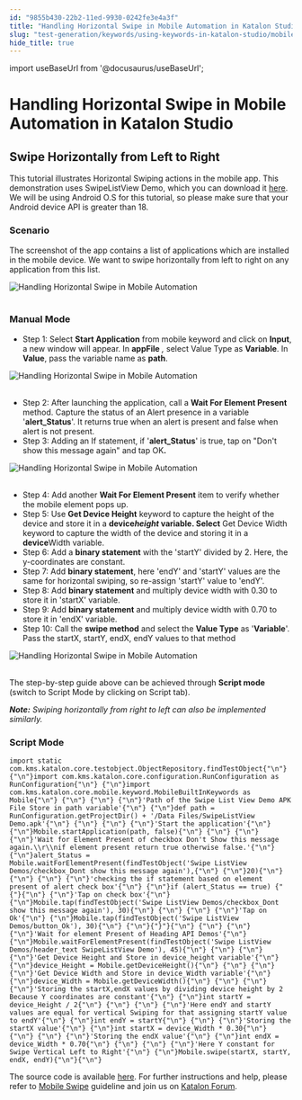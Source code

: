 ```yaml
---
id: "9855b430-22b2-11ed-9930-0242fe3e4a3f"
title: "Handling Horizontal Swipe in Mobile Automation in Katalon Studio"
slug: "test-generation/keywords/using-keywords-in-katalon-studio/mobile-testing/handling-horizontal-swipe-in-mobile-automation-in-katalon-studio"
hide_title: true
---
```

import useBaseUrl from '@docusaurus/useBaseUrl';


# <a id="id_horizontal_swipe_mobile_automation" class="anchor_top_offset"/><a id="ariaid-title1" class="anchor_top_offset"/>Handling Horizontal Swipe in Mobile Automation in <span xmlns="http://www.w3.org/1999/xhtml" className="ph">Katalon Studio</span> 

  

## <a id="id_1" class="anchor_top_offset"/>Swipe Horizontally from Left to Right

  
    
<p xmlns="http://www.w3.org/1999/xhtml" className="p">This tutorial illustrates Horizontal Swiping actions in the   mobile app. This demonstration uses SwipeListView Demo, which you   can download it <a className="xref j-external-link" href="https://apkpure.com/swipelistview-demo/com.fortysevendeg.android.swipelistview" target="_blank">here</a>.   We will be using Android O.S for this tutorial, so please make sure   that your Android device API is greater than 18.</p> 
  
      
    

### <a id="id_2" class="anchor_top_offset"/>Scenario

    
      
<p xmlns="http://www.w3.org/1999/xhtml" className="p">The screenshot of the app contains a list of applications which   are installed in the mobile device. We want to swipe horizontally   from left to right on any application from this list.</p> 
      
<p xmlns="http://www.w3.org/1999/xhtml" className="p">   <img className="image" src={useBaseUrl("https://github.com/katalon-studio/docs-images/raw/master/katalon-studio/tutorials/horizontal_swipe_mobile_automation/Handling-Horizontal-Swipe-in-Mobile-Automation.png")} alt="Handling Horizontal Swipe in Mobile Automation" /><br /><br /> </p> 
    
  

### <a id="id_3" class="anchor_top_offset"/>Manual Mode

<ul xmlns="http://www.w3.org/1999/xhtml" className="ul"><li className="li">Step 1: Select <strong className="ph b">Start       Application</strong> from mobile keyword and click on     <strong className="ph b">Input</strong>, a new window will appear. In     <strong className="ph b">appFile</strong>     <em className="ph i">,</em> select Value Type as     <strong className="ph b">Variable</strong>. In <strong className="ph b">Value</strong>, pass the     variable name as <strong className="ph b">path</strong>.</li></ul> 
<p xmlns="http://www.w3.org/1999/xhtml" className="p">   <img className="image" src={useBaseUrl("https://github.com/katalon-studio/docs-images/raw/master/katalon-studio/tutorials/horizontal_swipe_mobile_automation/Handling-Horizontal-Swipe-in-Mobile-Automation-1.png")} alt="Handling Horizontal Swipe in Mobile Automation" /><br /><br /> </p> 
<ul xmlns="http://www.w3.org/1999/xhtml" className="ul"><li className="li">Step 2: After launching the application, call a <strong className="ph b">Wait       For Element Present</strong> method. Capture the status of an Alert     presence in a variable '<strong className="ph b">alert_Status</strong>'. It returns     true when an alert is present and false when alert is not     present.</li><li className="li">Step 3: Adding an If statement, if     '<strong className="ph b">alert_Status</strong>' is true, tap on "Don't show this     message again" and tap OK<strong className="ph b">.</strong>   </li></ul> 
<p xmlns="http://www.w3.org/1999/xhtml" className="p">   <img className="image" src={useBaseUrl("https://github.com/katalon-studio/docs-images/raw/master/katalon-studio/tutorials/horizontal_swipe_mobile_automation/Handling-Horizontal-Swipe-in-Mobile-Automation-3.png")} alt="Handling Horizontal Swipe in Mobile Automation" /><br /><br /> </p> 
<ul xmlns="http://www.w3.org/1999/xhtml" className="ul"><li className="li">Step 4: Add another <strong className="ph b">Wait For Element Present</strong>     item to verify whether the mobile element pops up.</li><li className="li">Step 5: Use <strong className="ph b">Get Device Height</strong> keyword to     capture the height of the device and store it in a     <strong className="ph b">device<em className="ph i">height</em> variable. Select</strong> Get Device     Width keyword to capture the width of the device and storing it in     a <strong className="ph b">device</strong>Width variable.</li><li className="li">Step 6: Add a <strong className="ph b">binary statement</strong> with the     'startY' divided by 2. Here, the y-coordinates are constant.</li><li className="li">Step 7: Add <strong className="ph b">binary statement</strong>, here 'endY' and     'startY' values are the same for horizontal swiping, so re-assign     'startY' value to 'endY'.</li><li className="li">Step 8: Add <strong className="ph b">binary statement</strong> and multiply     device width with 0.30 to store it in 'startX' variable.</li><li className="li">Step 9: Add <strong className="ph b">binary statement</strong> and multiply     device width with 0.70 to store it in 'endX' variable.</li><li className="li">Step 10: Call the <strong className="ph b">swipe method</strong> and select the     <strong className="ph b">Value Type</strong> as '<strong className="ph b">Variable</strong>'. Pass     the startX, startY, endX, endY values to that method</li></ul> 
<p xmlns="http://www.w3.org/1999/xhtml" className="p">   <img className="image" src={useBaseUrl("https://github.com/katalon-studio/docs-images/raw/master/katalon-studio/tutorials/horizontal_swipe_mobile_automation/Handling-Horizontal-Swipe-in-Mobile-Automation-10.png")} alt="Handling Horizontal Swipe in Mobile Automation" /><br /><br /> </p> 
<p xmlns="http://www.w3.org/1999/xhtml" className="p">The step-by-step guide above can be achieved through   <strong className="ph b">Script mode</strong> (switch to Script Mode by clicking on   Script tab).</p> 
<p xmlns="http://www.w3.org/1999/xhtml" className="p">   <em className="ph i">     <strong className="ph b">Note:</strong> Swiping horizontally from right to     left can also be implemented similarly.</em> </p> 

### <a id="id_4" class="anchor_top_offset"/>Script Mode

<pre xmlns="http://www.w3.org/1999/xhtml" className="pre codeblock"><code>import static com.kms.katalon.core.testobject.ObjectRepository.findTestObject{"\n"} {"\n"}import com.kms.katalon.core.configuration.RunConfiguration as RunConfiguration{"\n"} {"\n"}import com.kms.katalon.core.mobile.keyword.MobileBuiltInKeywords as Mobile{"\n"} {"\n"} {"\n"} {"\n"}'Path of the Swipe List View Demo APK File Store in path variable'{"\n"} {"\n"}def path = RunConfiguration.getProjectDir() + '/Data Files/SwipeListView Demo.apk'{"\n"} {"\n"} {"\n"} {"\n"}'Start the application'{"\n"} {"\n"}Mobile.startApplication(path, false){"\n"} {"\n"} {"\n"} {"\n"}'Wait for Element Present of checkbox Don't Show this message again.\\r\\nif element present return true otherwise false.'{"\n"} {"\n"}alert_Status = Mobile.waitForElementPresent(findTestObject('Swipe ListView Demos/checkbox_Dont show this message again'),{"\n"} {"\n"}20){"\n"} {"\n"} {"\n"} {"\n"}'checking the if statement based on element present of alert check box'{"\n"} {"\n"}if (alert_Status == true) {"{"}{"\n"} {"\n"}'Tap on check box'{"\n"} {"\n"}Mobile.tap(findTestObject('Swipe ListView Demos/checkbox_Dont show this message again'), 30){"\n"} {"\n"} {"\n"} {"\n"}'Tap on Ok'{"\n"} {"\n"}Mobile.tap(findTestObject('Swipe ListView Demos/button_Ok'), 30){"\n"} {"\n"}{"}"}{"\n"} {"\n"} {"\n"} {"\n"}'Wait for element Present of Heading API Demos'{"\n"} {"\n"}Mobile.waitForElementPresent(findTestObject('Swipe ListView Demos/header_text SwipeListView Demo'), 45){"\n"} {"\n"} {"\n"} {"\n"}'Get Device Height and Store in device_height variable'{"\n"} {"\n"}device_Height = Mobile.getDeviceHeight(){"\n"} {"\n"} {"\n"} {"\n"}'Get Device Width and Store in device_Width variable'{"\n"} {"\n"}device_Width = Mobile.getDeviceWidth(){"\n"} {"\n"} {"\n"} {"\n"}'Storing the startX,endX values by dividing device height by 2 Because Y coordinates are constant'{"\n"} {"\n"}int startY = device_Height / 2{"\n"} {"\n"} {"\n"} {"\n"}'Here endY and startY values are equal for vertical Swiping for that assigning startY value to endY'{"\n"} {"\n"}int endY = startY{"\n"} {"\n"} {"\n"}'Storing the startX value'{"\n"} {"\n"}int startX = device_Width * 0.30{"\n"} {"\n"} {"\n"} {"\n"}'Storing the endX value'{"\n"} {"\n"}int endX = device_Width * 0.70{"\n"} {"\n"} {"\n"} {"\n"}'Here Y constant for Swipe Vertical Left to Right'{"\n"} {"\n"}Mobile.swipe(startX, startY, endX, endY){"\n"}{"\n"}</code></pre> 
<p xmlns="http://www.w3.org/1999/xhtml" className="p">The source code is available <a className="xref j-external-link" href="https://github.com/katalon-studio/katalon-mobile-automation" target="_blank">here</a>. For   further instructions and help, please refer to <a className="xref" href="/docs/test-generation/keywords/keyword-description-in-katalon-studio/mobile-keywords/mobile-swipe">Mobile     Swipe</a> guideline and join us on <a className="xref j-external-link" href="http://forum.katalon.com/" target="_blank">Katalon Forum</a>.</p> 
